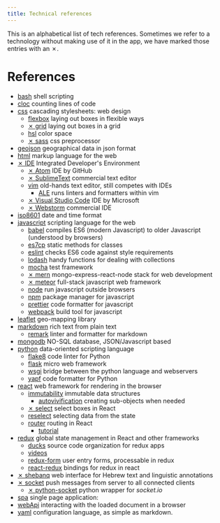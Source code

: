 ```yaml
---
title: Technical references
---
```


This is an alphabetical list of tech references. Sometimes we refer to a
technology without making use of it in the app, we have marked those entries
with an ✗.

References
==========

*   [bash]({{site.bash}}) shell scripting
*   [cloc]({{site.cloc}}) counting lines of code
*   [css](https://developer.mozilla.org/en-US/docs/Web/CSS) cascading stylesheets:
    web design
    *   [flexbox]({{site.flexbox}}) laying out boxes in flexible ways
    *   [✗ grid]({{site.grid}}) laying out boxes in a grid
    *   [hsl]({{site.hsl}}) color space
    *   [✗ sass]({{site.sassDoc}}) css preprocessor
*   [geojson]({{site.geojson}}) geographical data in json format
*   [html]({{site.html}}) markup language for the web
*   [✗ IDE]({{site.ide}}) Integrated Developer's Environment
    *   [✗ Atom]({{site.atom}}) IDE by GitHub
    *   [✗ SublimeText]({{site.sublimeText}}) commercial text editor
    *   [vim]({{site.vim}}) old-hands text editor, still competes with IDEs
        *   [ALE]({{site.ale}}) runs linters and formatters within vim
    *   [✗ Visual Studio Code]({{site.vsc}}) IDE by Microsoft
    *   [✗ Webstorm]({{site.webstorm}}) commercial IDE
*   [iso8601]({{site.iso8601}}) date and time format
*   [javascript]({{site.javascript}}) scripting language for the web
    *   [babel]({{site.babel}}) compiles ES6 (modern Javascript) to older Javascript
        (understood by browsers)
    *   [es7cp]({{site.es7cp}}) static methods for classes
    *   [eslint]({{site.eslint}}) checks ES6 code against style requirements
    *   [lodash]({{site.lodash}}) handy functions for dealing with collections
    *   [mocha]({{site.mocha}}) test framework
    *   [✗ mern]({{site.mern}}) mongo-express-react-node stack for web development
    *   [✗ meteor]({{site.meteor}}) full-stack javascript web framework
    *   [node]({{site.node}}) run javascript outside browsers
    *   [npm]({{site.npm}}) package manager for javascript
    *   [prettier]({{site.prettier}}) code formatter for javascript
    *   [webpack]({{site.webpack}}) build tool for javascript
*   [leaflet]({{site.leaflet}}) geo-mapping library
*   [markdown]({{site.markdownDoc}}) rich text from plain text
    *   [remark]({{site.remark}}) linter and formatter for markdown
*   [mongodb]({{site.mongodb}}) NO-SQL database, JSON/Javascript based
*   [python]({{site.python}}) data-oriented scripting language
    *   [flake8]({{site.flake8}}) code linter for Python
    *   [flask]({{site.flask}}) micro web framework
    *   [wsgi]({{site.wsgi}}) bridge between the python language and webservers
    *   [yapf]({{site.yapf}}) code formatter for Python
*   [react]({{site.react}}) web framework for rendering in the browser
    *   [immutability]({{site.immutability}}) immutable data structures
        *   [autovivification]({{site.autovivification}}) creating sub-objects when
            needed
    *   [✗ select]({{site.reactSelect}}) select boxes in React
    *   [reselect]({{site.reactReselect}}) selecting data from the state
    *   [router]({{site.reactRouter}}) routing in React
        *   [tutorial]({{site.reactRouterTutorial}})
*   [redux]({{site.redux}}) global state management in React and other frameworks
    *   [ducks]({{site.ducks}}) source code organization for redux apps
    *   [videos]({{site.reduxVideos}})
    *   [redux-form]({{site.reduxFormBase}}) user entry forms, processable in redux
    *   [react-redux]({{site.reactReduxRepo}}) bindings for redux in react
*   [✗ shebanq]({{site.shebanq}}) web interface for Hebrew text and linguistic
    annotations
*   [✗ socket]({{site.socket}}) push messages from server to all connected clients
    *   [✗ python-socket]({{site.socketPython}}) python wrapper for *socket.io*
*   [spa]({{site.spa}}) single page application:
*   [webApi]({{site.webApi}}) interacting with the loaded document in a browser
*   [yaml]({{site.yaml}}) configuration language, as simple as markdown.
